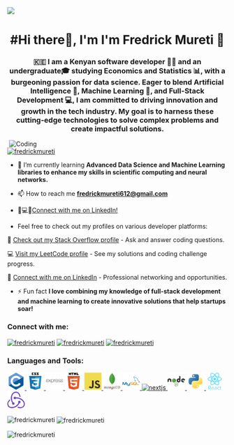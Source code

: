 <img src="https://media.istockphoto.com/id/1503858430/vector/website-software-development-concept-web-design-site-and-mobile-app-on-laptop-testing-on.jpg?s=612x612&w=0&k=20&c=k8ckKsgOrPPxohAA_ywg2VXZzdCPptEbOlleRV8Kb7c=" width="1000" height="auto">
<h1 align="center">#Hi there👋, I'm I'm Fredrick Mureti 👋</h1>
<h3 align="center">🇰🇪 I am a Kenyan software developer 🧑‍💻 and an undergraduate🎓 studying Economics and Statistics 📊, with a burgeoning passion for data science. Eager to blend Artificial Intelligence 🤖, Machine Learning 🧠, and Full-Stack Development 💻, I am committed to driving innovation and growth in the tech industry. My goal is to harness these cutting-edge technologies to solve complex problems and create impactful solutions.</h3>
<img align="right" alt="Coding" width="500" src="https://cdn.dribbble.com/users/1162077/screenshots/3848914/media/7ed7d5ca074b48b328150e5a231e8d1f.gif" />

<p align="left"> <a href="https://twitter.com/fredrickmureti" target="blank"><img src="https://img.shields.io/twitter/follow/fredrickmureti?logo=twitter&style=for-the-badge" alt="fredrickmureti" /></a> </p>

- 🌱 I’m currently learning ****Advanced Data Science and Machine Learning libraries** to enhance my skills in scientific computing and neural networks.**

- 📫 How to reach me ****[fredrickmureti612@gmail.com](mailto:fredrickmureti612@gmail.com)****
- 🧑💻🔗[Connect with me on LinkedIn!](https://www.linkedin.com/in/fredrick-mureti-95bb5423a/)
- Feel free to check out my profiles on various developer platforms:

🤔 [Check out my Stack Overflow profile](https://stackoverflow.com/users/21428142/fredrick-mureti/) - Ask and answer coding questions.

💻 [Visit my LeetCode profile](https://leetcode.com/fredrick_64/) - See my solutions and coding challenge progress.

🔗 [Connect with me on LinkedIn](https://https://www.linkedin.com/learning/) - Professional networking and opportunities.


- ⚡ Fun fact ****I love combining my knowledge of full-stack development and machine learning to create innovative solutions that help startups soar!****

<h3 align="left">Connect with me:</h3>
<p align="left">
<a href="https://twitter.com/fredrickmureti" target="blank"><img align="center" src="https://raw.githubusercontent.com/rahuldkjain/github-profile-readme-generator/master/src/images/icons/Social/twitter.svg" alt="fredrickmureti" height="30" width="40" /></a>
<a href="https://linkedin.com/in/fredrickmureti" target="blank"><img align="center" src="https://raw.githubusercontent.com/rahuldkjain/github-profile-readme-generator/master/src/images/icons/Social/linked-in-alt.svg" alt="fredrickmureti" height="30" width="40" /></a>
<a href="https://kaggle.com/fredrickmureti" target="blank"><img align="center" src="https://raw.githubusercontent.com/rahuldkjain/github-profile-readme-generator/master/src/images/icons/Social/kaggle.svg" alt="fredrickmureti" height="30" width="40" /></a>
</p>

<h3 align="left">Languages and Tools:</h3>
<p align="left"> <a href="https://www.cprogramming.com/" target="_blank" rel="noreferrer"> <img src="https://raw.githubusercontent.com/devicons/devicon/master/icons/c/c-original.svg" alt="c" width="40" height="40"/> </a> <a href="https://www.w3schools.com/css/" target="_blank" rel="noreferrer"> <img src="https://raw.githubusercontent.com/devicons/devicon/master/icons/css3/css3-original-wordmark.svg" alt="css3" width="40" height="40"/> </a> <a href="https://expressjs.com" target="_blank" rel="noreferrer"> <img src="https://raw.githubusercontent.com/devicons/devicon/master/icons/express/express-original-wordmark.svg" alt="express" width="40" height="40"/> </a> <a href="https://www.w3.org/html/" target="_blank" rel="noreferrer"> <img src="https://raw.githubusercontent.com/devicons/devicon/master/icons/html5/html5-original-wordmark.svg" alt="html5" width="40" height="40"/> </a> <a href="https://developer.mozilla.org/en-US/docs/Web/JavaScript" target="_blank" rel="noreferrer"> <img src="https://raw.githubusercontent.com/devicons/devicon/master/icons/javascript/javascript-original.svg" alt="javascript" width="40" height="40"/> </a> <a href="https://www.mongodb.com/" target="_blank" rel="noreferrer"> <img src="https://raw.githubusercontent.com/devicons/devicon/master/icons/mongodb/mongodb-original-wordmark.svg" alt="mongodb" width="40" height="40"/> </a> <a href="https://www.mysql.com/" target="_blank" rel="noreferrer"> <img src="https://raw.githubusercontent.com/devicons/devicon/master/icons/mysql/mysql-original-wordmark.svg" alt="mysql" width="40" height="40"/> </a> <a href="https://nextjs.org/" target="_blank" rel="noreferrer"> <img src="https://cdn.worldvectorlogo.com/logos/nextjs-2.svg" alt="nextjs" width="40" height="40"/> </a> <a href="https://nodejs.org" target="_blank" rel="noreferrer"> <img src="https://raw.githubusercontent.com/devicons/devicon/master/icons/nodejs/nodejs-original-wordmark.svg" alt="nodejs" width="40" height="40"/> </a> <a href="https://www.python.org" target="_blank" rel="noreferrer"> <img src="https://raw.githubusercontent.com/devicons/devicon/master/icons/python/python-original.svg" alt="python" width="40" height="40"/> </a> <a href="https://reactjs.org/" target="_blank" rel="noreferrer"> <img src="https://raw.githubusercontent.com/devicons/devicon/master/icons/react/react-original-wordmark.svg" alt="react" width="40" height="40"/> </a> <a href="https://redux.js.org" target="_blank" rel="noreferrer"> <img src="https://raw.githubusercontent.com/devicons/devicon/master/icons/redux/redux-original.svg" alt="redux" width="40" height="40"/> </a> </p>

<p><img align="left" src="https://github-readme-stats.vercel.app/api/top-langs?username=fredrickmureti&show_icons=true&locale=en&layout=compact" alt="fredrickmureti" /></p>

<p>&nbsp;<img align="center" src="https://github-readme-stats.vercel.app/api?username=fredrickmureti&show_icons=true&locale=en" alt="fredrickmureti" /></p>

<p><img align="center" src="https://github-readme-streak-stats.herokuapp.com/?user=fredrickmureti&" alt="fredrickmureti" /></p>

